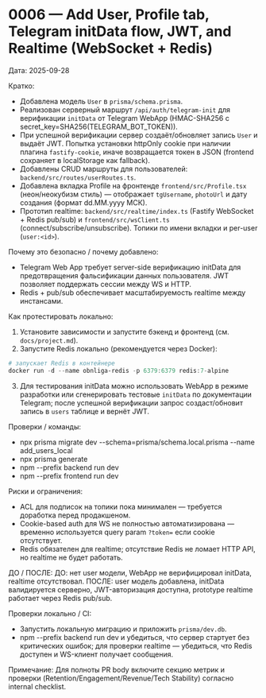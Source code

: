 # 0006 — Add User, Profile tab, Telegram initData flow, JWT, and Realtime (WebSocket + Redis)

Дата: 2025-09-28

Кратко:
- Добавлена модель `User` в `prisma/schema.prisma`.
- Реализован серверный маршрут `/api/auth/telegram-init` для верификации `initData` от Telegram WebApp (HMAC-SHA256 с secret_key=SHA256(TELEGRAM_BOT_TOKEN)).
- При успешной верификации сервер создаёт/обновляет запись `User` и выдаёт JWT. Попытка установки httpOnly cookie при наличии плагина `fastify-cookie`, иначе возвращается токен в JSON (frontend сохраняет в localStorage как fallback).
- Добавлены CRUD маршруты для пользователей: `backend/src/routes/userRoutes.ts`.
- Добавлена вкладка Profile на фронтенде `frontend/src/Profile.tsx` (неон/неокубизм стиль) — отображает `tgUsername`, `photoUrl` и дату создания (формат dd.MM.yyyy МСК).
- Прототип realtime: `backend/src/realtime/index.ts` (Fastify WebSocket + Redis pub/sub) и `frontend/src/wsClient.ts` (connect/subscribe/unsubscribe). Топики по имени вкладки и per-user (`user:<id>`).

Почему это безопасно / почему добавлено:
- Telegram Web App требует server-side верификацию initData для предотвращения фальсификации данных пользователя. JWT позволяет поддержать сессии между WS и HTTP.
- Redis + pub/sub обеспечивает масштабируемость realtime между инстансами.

Как протестировать локально:
1. Установите зависимости и запустите бэкенд и фронтенд (см. `docs/project.md`).
2. Запустите Redis локально (рекомендуется через Docker):

```powershell
# запускает Redis в контейнере
docker run -d --name obnliga-redis -p 6379:6379 redis:7-alpine
```

3. Для тестирования initData можно использовать WebApp в режиме разработки или сгенерировать тестовые `initData` по документации Telegram; после успешной верификации запрос создаст/обновит запись в `users` таблице и вернёт JWT.

Проверки / команды:
- npx prisma migrate dev --schema=prisma/schema.local.prisma --name add_users_local
- npx prisma generate
- npm --prefix backend run dev
- npm --prefix frontend run dev

Риски и ограничения:
- ACL для подписок на топики пока минимален — требуется доработка перед продакшеном.
- Cookie-based auth для WS не полностью автоматизирована — временно используется query param `?token=` если cookie отсутствует.
- Redis обязателен для realtime; отсутствие Redis не ломает HTTP API, но realtime не будет работать.

ДО / ПОСЛЕ:
ДО: нет user модели, WebApp не верифицировал initData, realtime отсутствовал.
ПОСЛЕ: user модель добавлена, initData валидируется серверно, JWT-авторизация доступна, prototype realtime работает через Redis pub/sub.

Проверки локально / CI:
- Запустить локальную миграцию и приложить `prisma/dev.db`.
- npm --prefix backend run dev и убедиться, что сервер стартует без критических ошибок; для проверки realtime — убедиться, что Redis доступен и WS-клиент получает сообщения.

Примечание: Для полноты PR body включите секцию метрик и проверки (Retention/Engagement/Revenue/Tech Stability) согласно internal checklist.
